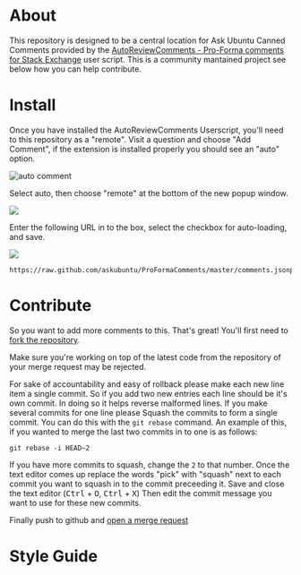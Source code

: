 # About

This repository is designed to be a central location for Ask Ubuntu Canned Comments
provided by the [AutoReviewComments - Pro-Forma comments for Stack Exchange](http://stackapps.com/q/2116/1690)
user script. This is a community mantained project see below how you can help contribute.

# Install

Once you have installed the AutoReviewComments Userscript, you'll need to this repository as a "remote".
Visit a question and choose "Add Comment", if the extension is installed properly you should see an "auto"
option.

![auto comment](http://i.imgur.com/1XUO0rc.png) 

Select auto, then choose "remote" at the bottom of the new popup window.

![](http://i.imgur.com/svesd9a.png)

Enter the following URL in to the box, select the checkbox for auto-loading, and save.

![](http://i.imgur.com/QbIfDD9.png)

    https://raw.github.com/askubuntu/ProFormaComments/master/comments.jsonp

# Contribute

So you want to add more comments to this. That's great! You'll first need to [fork the
repository](https://help.github.com/articles/fork-a-repo).

Make sure you're working on top of the latest code from the repository of your merge 
request may be rejected.

For sake of accountability and easy of rollback please make each new line item a single
commit. So if you add two new entries each line should be it's own commit. In doing so
it helps reverse malformed lines. If you make several commits for one line please Squash
the commits to form a single commit. You can do this with the `git rebase` command. An
example of this, if you wanted to merge the last two commits in to one is as follows:

    git rebase -i HEAD~2

If you have more commits to squash, change the `2` to that number. Once the text editor
comes up replace the words "pick" with "squash" next to each commit you want to squash
in to the commit preceeding it. Save and close the text editor (<kbd>Ctrl</kbd> + <kbd>O</kbd>,
<kbd>Ctrl</kbd> + <kbd>X</kbd>) Then edit the commit message you want to use for these
new commits.

Finally push to github and [open a merge request](https://help.github.com/articles/using-pull-requests)

# Style Guide

